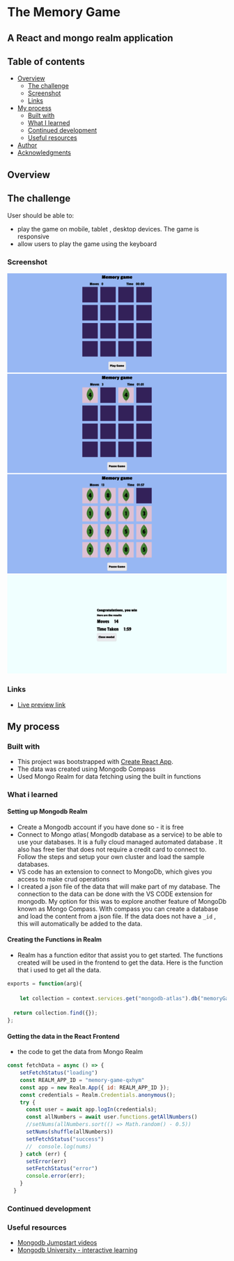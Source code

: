 # The Memory Game

## A React and mongo realm application

## Table of contents

- [Overview](#overview)
  - [The challenge](#the-challenge)
  - [Screenshot](#screenshot)
  - [Links](#links)
- [My process](#my-process)
  - [Built with](#built-with)
  - [What I learned](#what-i-learned)
  - [Continued development](#continued-development)
  - [Useful resources](#useful-resources)
- [Author](#author)
- [Acknowledgments](#acknowledgments)

## Overview

## The challenge

User should be able to:

- play the game on mobile, tablet , desktop devices. The game is responsive
- allow users to play the game using the keyboard

### Screenshot

![desktop start game](./src/assets/start1.png)
![desktop start game in progress 1](./src/assets/start2.png)
![desktop start game in progress 2](./src/assets/start3.png)
![desktop end game](./src/assets/endgame.png)

### Links

- [Live preview link](https://memory-game-chamu-2021.netlify.app/)

## My process

### Built with

- This project was bootstrapped with [Create React App](https://github.com/facebook/create-react-app).
- The data was created using Mongodb Compass
- Used Mongo Realm  for data fetching using the built in functions

### What i learned

#### Setting up Mongodb Realm

- Create a Mongodb account if you have done so - it is free	
- Connect to Mongo atlas( Mongodb database as a service) to be able to use your databases.  It is a fully cloud managed automated database . It also has free tier that does not require a credit card to connect to. Follow the steps and setup your own cluster and load the sample databases.
- VS code has an extension to connect to MongoDb, which gives you access to make crud operations 
- I created a json file of the data that will make part of my database. The connection to the data can be done with the VS CODE  extension for mongodb. My option for this was to explore another feature of MongoDb known as Mongo Compass. With compass you can create a database and load the content from a json file. If the data does not have a `_id` , this will automatically be added to the data.

#### Creating the Functions in Realm

- Realm has a function editor that assist you to get started. The functions created will be used in the frontend to get the data. Here is the function that i used to get all the data.

```js
exports = function(arg){
 
    let collection = context.services.get("mongodb-atlas").db("memoryGame").collection("memory");
   
  return collection.find({});
};
```

#### Getting the data in the React Frontend

- the code to get the data from Mongo Realm

```js
const fetchData = async () => {
    setFetchStatus("loading")
    const REALM_APP_ID = "memory-game-qxhym"
    const app = new Realm.App({ id: REALM_APP_ID });
    const credentials = Realm.Credentials.anonymous();
    try {
      const user = await app.logIn(credentials);
      const allNumbers = await user.functions.getAllNumbers()
      //setNums(allNumbers.sort(() => Math.random() - 0.5))
      setNums(shuffle(allNumbers))
      setFetchStatus("success")
      //  console.log(nums)
    } catch (err) {
      setError(err)
      setFetchStatus("error")
      console.error(err);
    }
  }
```


### Continued development

### Useful resources

- [Mongodb Jumpstart videos](https://www.youtube.com/watch?v=RGfFpQF0NpE&list=PL4RCxklHWZ9v2lcat4oEVGQhZg6r4IQGV)
- [Mongodb University - interactive learning](https://university.mongodb.com/mercury/M001/2021_December_14/chapter/Chapter_1_What_is_MongoDB_/lesson/5f5c03c704e9ff039e32729b/lecture)

